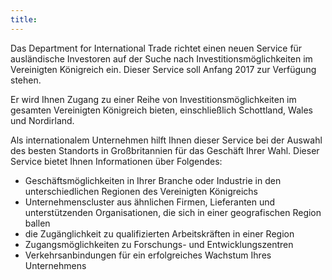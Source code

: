 ```yaml
---
title: 
---
```


Das Department for International Trade richtet einen neuen Service für ausländische Investoren auf der Suche nach Investitionsmöglichkeiten im Vereinigten Königreich ein. Dieser Service soll Anfang 2017 zur Verfügung stehen.

Er wird Ihnen Zugang zu einer Reihe von Investitionsmöglichkeiten im gesamten Vereinigten Königreich bieten, einschließlich Schottland, Wales und Nordirland.

Als internationalem Unternehmen hilft Ihnen dieser Service bei der Auswahl des besten Standorts in Großbritannien für das Geschäft Ihrer Wahl. Dieser Service bietet Ihnen Informationen über Folgendes:

- Geschäftsmöglichkeiten in Ihrer Branche oder Industrie in den unterschiedlichen Regionen des Vereinigten Königreichs
- Unternehmenscluster aus ähnlichen Firmen, Lieferanten und unterstützenden Organisationen, die sich in einer geografischen Region ballen
- die Zugänglichkeit zu qualifizierten Arbeitskräften in einer Region
- Zugangsmöglichkeiten zu Forschungs- und Entwicklungszentren
- Verkehrsanbindungen für ein erfolgreiches Wachstum Ihres Unternehmens

